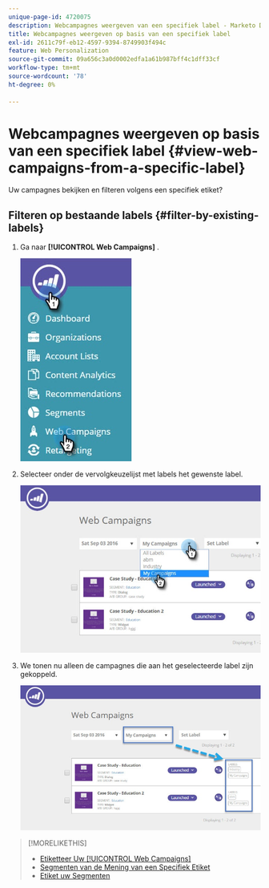 ```yaml
---
unique-page-id: 4720075
description: Webcampagnes weergeven van een specifiek label - Marketo Docs - Productdocumentatie
title: Webcampagnes weergeven op basis van een specifiek label
exl-id: 2611c79f-eb12-4597-9394-8749903f494c
feature: Web Personalization
source-git-commit: 09a656c3a0d0002edfa1a61b987bff4c1dff33cf
workflow-type: tm+mt
source-wordcount: '78'
ht-degree: 0%

---
```


# Webcampagnes weergeven op basis van een specifiek label {#view-web-campaigns-from-a-specific-label}

Uw campagnes bekijken en filteren volgens een specifiek etiket?

## Filteren op bestaande labels {#filter-by-existing-labels}

1. Ga naar **[!UICONTROL Web Campaigns]** .

   ![](assets/web-campaigns-hand-4.jpg)

1. Selecteer onder de vervolgkeuzelijst met labels het gewenste label.

   ![](assets/web-campaigns-my-campaigns-dropdown-1.jpg)

1. We tonen nu alleen de campagnes die aan het geselecteerde label zijn gekoppeld.

   ![](assets/web-campaigns-label-showing-1.jpg)

>[!MORELIKETHIS]
>
>* [ Etiketteer Uw [!UICONTROL Web Campaigns]](/help/marketo/product-docs/web-personalization/working-with-web-campaigns/label-your-web-campaigns.md)
>* [ Segmenten van de Mening van een Specifiek Etiket ](/help/marketo/product-docs/web-personalization/using-web-segments/view-segments-from-a-specific-label.md)
>* [ Etiket uw Segmenten ](/help/marketo/product-docs/web-personalization/using-web-segments/label-your-segment.md)
